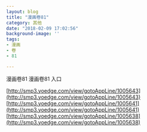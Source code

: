 ```yaml
---
layout: blog
title: "漫画卷81"
category: 其他
date: "2018-02-09 17:02:56"
background-image: ''
tags:
- 漫画
- 卷
- 81

---
```

漫画卷81
漫画卷81
入口

[http://smp3.yoedge.com/view/gotoAppLine/1005643](http://smp3.yoedge.com/view/gotoAppLine/1005643)
[http://smp3.yoedge.com/view/gotoAppLine/1005641](http://smp3.yoedge.com/view/gotoAppLine/1005641)
[http://smp3.yoedge.com/view/gotoAppLine/1005638](http://smp3.yoedge.com/view/gotoAppLine/1005638)

        
